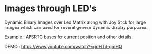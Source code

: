 # Images through LED's

Dynamic Binary Images over Led Matrix along with Joy Stick for large images which can used for several general dynamic display purposes.

Example : APSRTC buses for current position and other details.

DEMO : https://www.youtube.com/watch?v=jdHTiI-gmHQ
